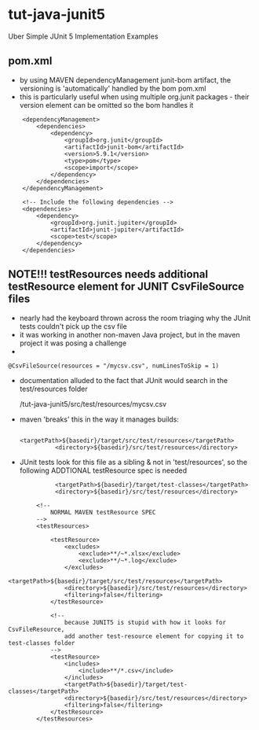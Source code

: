 # tut-java-junit5
Uber Simple JUnit 5 Implementation Examples



## pom.xml

- by using MAVEN dependencyManagement junit-bom artifact, the versioning is 'automatically' handled by the bom pom.xml
- this is particularly useful when using multiple org.junit packages - their version element can be omitted so the bom handles it

```
	<dependencyManagement>
		<dependencies>
			<dependency>
				<groupId>org.junit</groupId>
				<artifactId>junit-bom</artifactId>
				<version>5.9.1</version>
				<type>pom</type>
				<scope>import</scope>
			</dependency>
		</dependencies>
	</dependencyManagement>

	<!-- Include the following dependencies -->
	<dependencies>
		<dependency>
			<groupId>org.junit.jupiter</groupId>
			<artifactId>junit-jupiter</artifactId>
			<scope>test</scope>
		</dependency>
	</dependencies>
```

## NOTE!!! testResources needs additional testResource element for JUNIT CsvFileSource files

- nearly had the keyboard thrown across the room triaging why the JUnit tests couldn't pick up the csv file
- it was working in another non-maven Java project, but in the maven project it was posing a challenge
- 

	@CsvFileSource(resources = "/mycsv.csv", numLinesToSkip = 1)

- documentation alluded to the fact that JUnit would search in the test/resources folder

	/tut-java-junit5/src/test/resources/mycsv.csv
	
- maven 'breaks' this in the way it manages builds:

				<targetPath>${basedir}/target/src/test/resources</targetPath>
				<directory>${basedir}/src/test/resources</directory>
- JUnit tests look for this file as a sibling & not in 'test/resources', so the following ADDTIONAL testResource spec is needed

				<targetPath>${basedir}/target/test-classes</targetPath>
				<directory>${basedir}/src/test/resources</directory>
				

```
		<!--
			NORMAL MAVEN testResource SPEC
		-->
		<testResources>

			<testResource>
				<excludes>
					<exclude>**/~*.xlsx</exclude>
					<exclude>**/~*.log</exclude>
				</excludes>
				<targetPath>${basedir}/target/src/test/resources</targetPath>
				<directory>${basedir}/src/test/resources</directory>
				<filtering>false</filtering>
			</testResource>

			<!-- 
				because JUNIT5 is stupid with how it looks for CsvFileResource, 
				add another test-resource element for copying it to test-classes folder
			-->
			<testResource>
				<includes>
					<include>**/*.csv</include>
				</includes>
				<targetPath>${basedir}/target/test-classes</targetPath>
				<directory>${basedir}/src/test/resources</directory>
				<filtering>false</filtering>
			</testResource>
		</testResources>

```